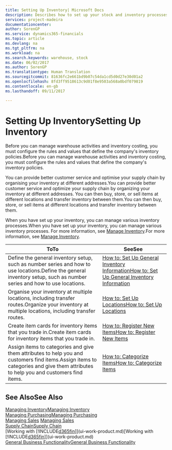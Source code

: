 ```yaml
---
title: Setting Up Inventory| Microsoft Docs
description: Describes how to set up your stock and inventory processes, including transfer routes and locations, such as warehouses.
services: project-madeira
documentationcenter: 
author: SorenGP
ms.service: dynamics365-financials
ms.topic: article
ms.devlang: na
ms.tgt_pltfrm: na
ms.workload: na
ms.search.keywords: warehouse, stock
ms.date: 06/02/2017
ms.author: SorenGP
ms.translationtype: Human Translation
ms.sourcegitcommit: 81636fc2e661bd9b07c54da1cd5d0d27e30d01a2
ms.openlocfilehash: 8fd3ff9518613c9d01f8e9503a568a0bdf079819
ms.contentlocale: en-gb
ms.lasthandoff: 09/11/2017

---
```

# <a name="setting-up-inventory"></a><span data-ttu-id="77c74-103">Setting Up Inventory</span><span class="sxs-lookup"><span data-stu-id="77c74-103">Setting Up Inventory</span></span>
<span data-ttu-id="77c74-104">Before you can manage warehouse activities and inventory costing, you must configure the rules and values that define the company's inventory policies.</span><span class="sxs-lookup"><span data-stu-id="77c74-104">Before you can manage warehouse activities and inventory costing, you must configure the rules and values that define the company's inventory policies.</span></span>

<span data-ttu-id="77c74-105">You can provide better customer service and optimise your supply chain by organising your inventory at different addresses.</span><span class="sxs-lookup"><span data-stu-id="77c74-105">You can provide better customer service and optimize your supply chain by organizing your inventory at different addresses.</span></span> <span data-ttu-id="77c74-106">You can then buy, store, or sell items at different locations and transfer inventory between them.</span><span class="sxs-lookup"><span data-stu-id="77c74-106">You can then buy, store, or sell items at different locations and transfer inventory between them.</span></span>

<span data-ttu-id="77c74-107">When you have set up your inventory, you can manage various inventory processes.</span><span class="sxs-lookup"><span data-stu-id="77c74-107">When you have set up your inventory, you can manage various inventory processes.</span></span> <span data-ttu-id="77c74-108">For more information, see [Manage Inventory](inventory-manage-inventory.md).</span><span class="sxs-lookup"><span data-stu-id="77c74-108">For more information, see [Manage Inventory](inventory-manage-inventory.md).</span></span>  

| <span data-ttu-id="77c74-109">To</span><span class="sxs-lookup"><span data-stu-id="77c74-109">To</span></span> | <span data-ttu-id="77c74-110">See</span><span class="sxs-lookup"><span data-stu-id="77c74-110">See</span></span> |
| --- | --- |
| <span data-ttu-id="77c74-111">Define the general inventory setup, such as number series and how to use locations.</span><span class="sxs-lookup"><span data-stu-id="77c74-111">Define the general inventory setup, such as number series and how to use locations.</span></span> |[<span data-ttu-id="77c74-112">How to: Set Up General Inventory Information</span><span class="sxs-lookup"><span data-stu-id="77c74-112">How to: Set Up General Inventory Information</span></span>](inventory-how-setup-general.md) |
| <span data-ttu-id="77c74-113">Organise your inventory at multiple locations, including transfer routes.</span><span class="sxs-lookup"><span data-stu-id="77c74-113">Organize your inventory at multiple locations, including transfer routes.</span></span> |[<span data-ttu-id="77c74-114">How to: Set Up Locations</span><span class="sxs-lookup"><span data-stu-id="77c74-114">How to: Set Up Locations</span></span>](inventory-how-register-new-items.md) |
| <span data-ttu-id="77c74-115">Create item cards for inventory items that you trade in.</span><span class="sxs-lookup"><span data-stu-id="77c74-115">Create item cards for inventory items that you trade in.</span></span> |[<span data-ttu-id="77c74-116">How to: Register New Items</span><span class="sxs-lookup"><span data-stu-id="77c74-116">How to: Register New Items</span></span>](inventory-how-register-new-items.md) |
| <span data-ttu-id="77c74-117">Assign items to categories and give them attributes to help you and customers find items.</span><span class="sxs-lookup"><span data-stu-id="77c74-117">Assign items to categories and give them attributes to help you and customers find items.</span></span> |[<span data-ttu-id="77c74-118">How to: Categorize Items</span><span class="sxs-lookup"><span data-stu-id="77c74-118">How to: Categorize Items</span></span>](inventory-how-categorize-items.md) |

## <a name="see-also"></a><span data-ttu-id="77c74-119">See Also</span><span class="sxs-lookup"><span data-stu-id="77c74-119">See Also</span></span>
[<span data-ttu-id="77c74-120">Managing Inventory</span><span class="sxs-lookup"><span data-stu-id="77c74-120">Managing Inventory</span></span>](inventory-manage-inventory.md)  
[<span data-ttu-id="77c74-121">Managing Purchasing</span><span class="sxs-lookup"><span data-stu-id="77c74-121">Managing Purchasing</span></span>](purchasing-manage-purchasing.md)  
<span data-ttu-id="77c74-122">[Managing Sales](sales-manage-sales.md)  </span><span class="sxs-lookup"><span data-stu-id="77c74-122">[Managing Sales](sales-manage-sales.md)  </span></span>  
[<span data-ttu-id="77c74-123">Supply Chain</span><span class="sxs-lookup"><span data-stu-id="77c74-123">Supply Chain</span></span>](madeira-supply-chain.md)  
<span data-ttu-id="77c74-124">[Working with [!INCLUDE[d365fin](includes/d365fin_md.md)]](ui-work-product.md)</span><span class="sxs-lookup"><span data-stu-id="77c74-124">[Working with [!INCLUDE[d365fin](includes/d365fin_md.md)]](ui-work-product.md)</span></span>  
[<span data-ttu-id="77c74-125">General Business Functionality</span><span class="sxs-lookup"><span data-stu-id="77c74-125">General Business Functionality</span></span>](ui-across-business-areas.md)

